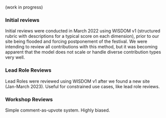(work in progress)

### Initial reviews 
Initial reviews were conducted in March 2022 using WISDOM v1 (structured rubric with descriptions for a typical score on each dimension), prior to our site being flooded and forcing postponement of the festival. We were intending to review all contributions with this method, but it was becoming apparent that the model does not scale or handle diverse contribution types very well. 

### Lead Role Reviews 
Lead Roles were reviewed using WISDOM v1 after we found a new site (Jan-March 2023). Useful for constrained use cases, like lead role reviews.

### Workshop Reviews
Simple comment-as-upvote system. Highly biased.
